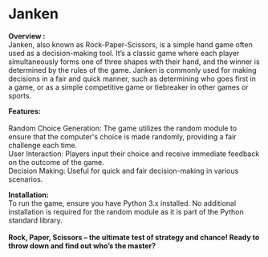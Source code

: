 # Janken

**Overview :** 
<br>
Janken, also known as Rock-Paper-Scissors, is a simple hand game often used as a decision-making tool. It’s a classic game where each player simultaneously forms one of three shapes with their hand, and the winner is determined by the rules of the game. Janken is commonly used for making decisions in a fair and quick manner, such as determining who goes first in a game, or as a simple competitive game or tiebreaker in other games or sports.

**Features:**
<br>
<br>Random Choice Generation:  The game utilizes the random module to ensure that the computer's choice is made randomly, providing a fair challenge each time. <br>
User Interaction:  Players input their choice and receive immediate feedback on the outcome of the game.
<br>
Decision Making:  Useful for quick and fair decision-making in various scenarios.

**Installation:**
<br>
To run the game, ensure you have Python 3.x installed. No additional installation is required for the random module as it is part of the Python standard library.
<br>
<br>
**Rock, Paper, Scissors – the ultimate test of strategy and chance! Ready to throw down and find out who’s the master?**
